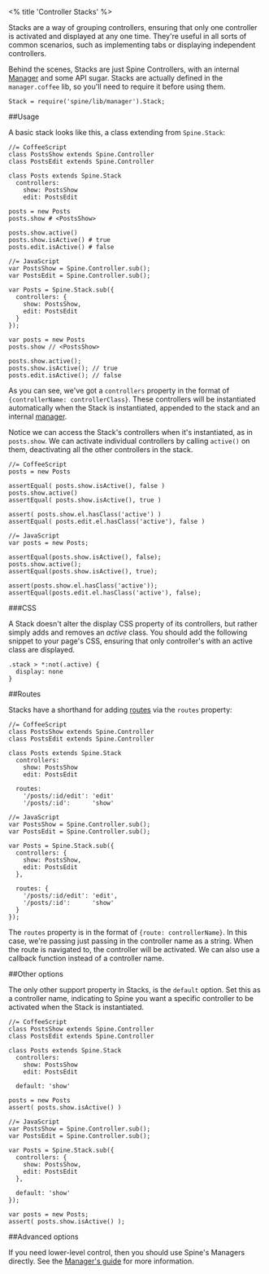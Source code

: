 <% title 'Controller Stacks' %>

Stacks are a way of grouping controllers, ensuring that only one controller is activated and displayed at any one time. They're useful in all sorts of common scenarios, such as implementing tabs or displaying independent controllers.

Behind the scenes, Stacks are just Spine Controllers, with an internal [Manager](<%= docs_path("manager") %>) and some API sugar. Stacks are actually defined in the `manager.coffee` lib, so you'll need to require it before using them.

    Stack = require('spine/lib/manager').Stack;

##Usage

A basic stack looks like this, a class extending from `Spine.Stack`:

    //= CoffeeScript
    class PostsShow extends Spine.Controller
    class PostsEdit extends Spine.Controller

    class Posts extends Spine.Stack
      controllers:
        show: PostsShow
        edit: PostsEdit

    posts = new Posts
    posts.show # <PostsShow>

    posts.show.active()
    posts.show.isActive() # true
    posts.edit.isActive() # false

    //= JavaScript
    var PostsShow = Spine.Controller.sub();
    var PostsEdit = Spine.Controller.sub();

    var Posts = Spine.Stack.sub({
      controllers: {
        show: PostsShow,
        edit: PostsEdit
      }
    });

    var posts = new Posts
    posts.show // <PostsShow>

    posts.show.active();
    posts.show.isActive(); // true
    posts.edit.isActive(); // false

As you can see, we've got a `controllers` property in the format of `{controllerName: controllerClass}`. These controllers will be instantiated automatically when the Stack is instantiated, appended to the stack and an internal [manager](<%= docs_path("manager") %>).

Notice we can access the Stack's controllers when it's instantiated, as in `posts.show`. We can activate individual controllers by calling `active()` on them, deactivating all the other controllers in the stack.

    //= CoffeeScript
    posts = new Posts

    assertEqual( posts.show.isActive(), false )
    posts.show.active()
    assertEqual( posts.show.isActive(), true )

    assert( posts.show.el.hasClass('active') )
    assertEqual( posts.edit.el.hasClass('active'), false )

    //= JavaScript
    var posts = new Posts;

    assertEqual(posts.show.isActive(), false);
    posts.show.active();
    assertEqual(posts.show.isActive(), true);

    assert(posts.show.el.hasClass('active'));
    assertEqual(posts.edit.el.hasClass('active'), false);

###CSS

A Stack doesn't alter the display CSS property of its controllers, but rather simply adds and removes an *active* class. You should add the following snippet to your page's CSS, ensuring that only controller's with an active class are displayed.

    .stack > *:not(.active) {
      display: none
    }

##Routes

Stacks have a shorthand for adding [routes](<%= docs_path("routing") %>) via the `routes` property:

    //= CoffeeScript
    class PostsShow extends Spine.Controller
    class PostsEdit extends Spine.Controller

    class Posts extends Spine.Stack
      controllers:
        show: PostsShow
        edit: PostsEdit

      routes:
        '/posts/:id/edit': 'edit'
        '/posts/:id':      'show'

    //= JavaScript
    var PostsShow = Spine.Controller.sub();
    var PostsEdit = Spine.Controller.sub();

    var Posts = Spine.Stack.sub({
      controllers: {
        show: PostsShow,
        edit: PostsEdit
      },

      routes: {
        '/posts/:id/edit': 'edit',
        '/posts/:id':      'show'
      }
    });

The `routes` property is in the format of `{route: controllerName}`. In this case, we're passing just passing in the controller name as a string. When the route is navigated to, the controller will be activated. We can also use a callback function instead of a controller name.

##Other options

The only other support property in Stacks, is the `default` option. Set this as a controller name, indicating to Spine you want a specific controller to be activated when the Stack is instantiated.

    //= CoffeeScript
    class PostsShow extends Spine.Controller
    class PostsEdit extends Spine.Controller

    class Posts extends Spine.Stack
      controllers:
        show: PostsShow
        edit: PostsEdit

      default: 'show'

    posts = new Posts
    assert( posts.show.isActive() )

    //= JavaScript
    var PostsShow = Spine.Controller.sub();
    var PostsEdit = Spine.Controller.sub();

    var Posts = Spine.Stack.sub({
      controllers: {
        show: PostsShow,
        edit: PostsEdit
      },

      default: 'show'
    });

    var posts = new Posts;
    assert( posts.show.isActive() );

##Advanced options

If you need lower-level control, then you should use Spine's Managers directly. See the [Manager's guide](<%= docs_path("manager") %>) for more information.

